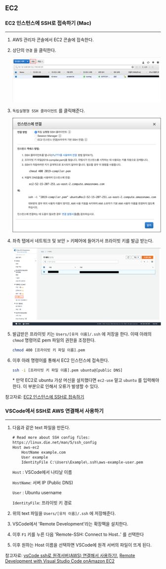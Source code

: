 ## EC2

### EC2 인스턴스에 SSH로 접속하기 (Mac)

---

1. AWS 관리자 콘솔에서 EC2 콘솔에 접속한다.

2. 상단의 `연결` 을 클릭한다.

   ![](https://github.com/byungjur96/TIL/blob/master/AWS/img/Connect.png)

3. `독립실행형 SSH 클라이언트` 를 클릭해준다.

   ![](https://github.com/byungjur96/TIL/blob/master/AWS/img/SSH.png)

4. 좌측 탭에서 네트워크 및 보안 > 키페어에 들어가서 프라이빗 키를 발급 받는다.

   ![](https://github.com/byungjur96/TIL/blob/master/AWS/img/KeyPair.png)

5. 발급받은 프라이빗 키는 `Users/[유저 이름]/.ssh` 에 저장을 한다. 이때 아래의 `chmod` 명령어로 pem 파일의 권한을 조정한다.

   ```bash
   chmod 400 [프라이빗 키 파일 이름].pem
   ```

6. 이후 아래 명령어를 통해서 EC2 인스턴스에 접속한다.

   ```bash
   ssh -i [프라이빗 키 파일 이름].pem ubuntu@[public DNS]
   ```

   \* 만약 EC2로 ubuntu 가상 머신을 설치했다면 `ec2-use`  말고 `ubuntu` 를 입력해야 한다. 이 부분으로 인해서 오류가 발생할 수 있다.



참고자료: [EC2 인스턴스에 SSH로 접속하기]("https://wingsnote.com/53")



### VSCode에서 SSH로 AWS 연결해서 사용하기

---

1. 다음과 같은 text 파일을 만든다.

   ```
   # Read more about SSH config files: https://linux.die.net/man/5/ssh_config
   Host aws-ec2
       HostName example.com
       User example
       IdentityFile C:\Users\Example\.ssh\aws-example-user.pem
   ```

   `Host` : VSCode에서 나타날 이름

   `HostName`: 서버 IP (Public DNS)

   `User` : Ubuntu username

   `IdentityFile`: 프라이빗 키 경로

2. 위의 text 파일을 `Users/[유저 이름]/.ssh` 에 저장해준다.

3. VSCode에서 'Remote Development'라는 확장팩을 설치한다.

4. 이후 `F1` 키를 누른 다음 'Remote-SSH: Connect to Host..' 를 선택한다

5. 이후 원하는 Host 이름을 선택하면 VSCode에 원격 서버의 파일이 뜨게 된다.



참고자료: [vsCode ssh로 원격서버(AWS) 연결해서 사용하기!]("https://hjson.tistory.com/48"), [Remote Development with Visual Studio Code onAmazon EC2]("https://letswp.io/remote-development-visual-studio-code-amazon-ec2/")

